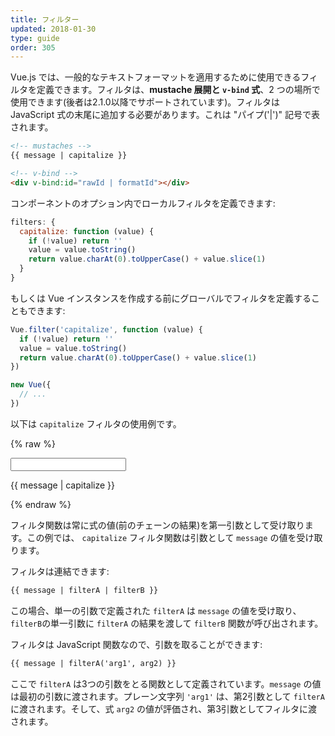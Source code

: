 ```yaml
---
title: フィルター
updated: 2018-01-30
type: guide
order: 305
---
```


Vue.js では、一般的なテキストフォーマットを適用するために使用できるフィルタを定義できます。フィルタは、**mustache 展開と `v-bind` 式**、2 つの場所で使用できます(後者は2.1.0以降でサポートされています)。フィルタは JavaScript 式の末尾に追加する必要があります。これは "パイプ('|')" 記号で表されます。

``` html
<!-- mustaches -->
{{ message | capitalize }}

<!-- v-bind -->
<div v-bind:id="rawId | formatId"></div>
```

コンポーネントのオプション内でローカルフィルタを定義できます:

``` js
filters: {
  capitalize: function (value) {
    if (!value) return ''
    value = value.toString()
    return value.charAt(0).toUpperCase() + value.slice(1)
  }
}
```

もしくは Vue インスタンスを作成する前にグローバルでフィルタを定義することもできます:

``` js
Vue.filter('capitalize', function (value) {
  if (!value) return ''
  value = value.toString()
  return value.charAt(0).toUpperCase() + value.slice(1)
})

new Vue({
  // ...
})
```

以下は `capitalize` フィルタの使用例です。

{% raw %}
<div id="example_1" class="demo">
  <input type="text" v-model="message">
  <p>{{ message | capitalize }}</p>
</div>
<script>
  new Vue({
    el: '#example_1',
    data: function () {
      return {
        message: 'john'
      }
    },
    filters: {
      capitalize: function (value) {
        if (!value) return ''
        value = value.toString()
        return value.charAt(0).toUpperCase() + value.slice(1)
      }
    }
  })
</script>
{% endraw %}

フィルタ関数は常に式の値(前のチェーンの結果)を第一引数として受け取ります。この例では、 `capitalize` フィルタ関数は引数として `message` の値を受け取ります。

フィルタは連結できます:

``` html
{{ message | filterA | filterB }}
```

この場合、単一の引数で定義された `filterA` は `message` の値を受け取り、`filterB`の単一引数に `filterA` の結果を渡して `filterB` 関数が呼び出されます。

フィルタは JavaScript 関数なので、引数を取ることができます:

``` html
{{ message | filterA('arg1', arg2) }}
```

ここで `filterA` は3つの引数をとる関数として定義されています。`message` の値は最初の引数に渡されます。プレーン文字列 `'arg1'` は、第2引数として `filterA` に渡されます。そして、式 `arg2` の値が評価され、第3引数としてフィルタに渡されます。